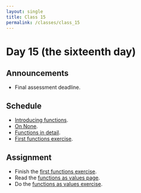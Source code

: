 ```yaml
---
layout: single
title: Class 15
permalink: /classes/class_15
---
```


# Day 15 (the sixteenth day)

## Announcements

* Final assessment deadline.

## Schedule

* [Introducing functions](../chapters/07/introducing_functions).
* [On None](../chapters/07/none).
* [Functions in detail](../chapters/07/functions).
* [First functions exercise](../exercises/first_functions.zip).

## Assignment

* Finish the [first functions exercise](../exercises/first_functions.zip).
* Read the [functions as values page](../chapters/07/functions_as_values).
* Do the [functions as values exercise](../exercises/function_vals.zip).
